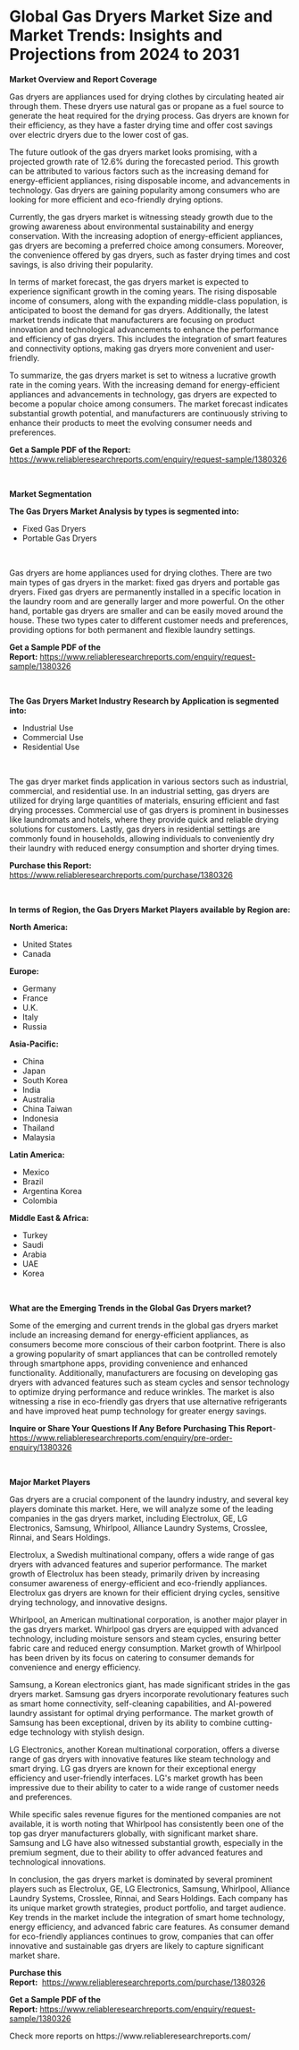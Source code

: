 <p><h1>Global Gas Dryers Market Size and Market Trends: Insights and Projections from 2024 to 2031</h1></p><p><strong>Market Overview and Report Coverage</strong></p>
<p><p>Gas dryers are appliances used for drying clothes by circulating heated air through them. These dryers use natural gas or propane as a fuel source to generate the heat required for the drying process. Gas dryers are known for their efficiency, as they have a faster drying time and offer cost savings over electric dryers due to the lower cost of gas.</p><p>The future outlook of the gas dryers market looks promising, with a projected growth rate of 12.6% during the forecasted period. This growth can be attributed to various factors such as the increasing demand for energy-efficient appliances, rising disposable income, and advancements in technology. Gas dryers are gaining popularity among consumers who are looking for more efficient and eco-friendly drying options.</p><p>Currently, the gas dryers market is witnessing steady growth due to the growing awareness about environmental sustainability and energy conservation. With the increasing adoption of energy-efficient appliances, gas dryers are becoming a preferred choice among consumers. Moreover, the convenience offered by gas dryers, such as faster drying times and cost savings, is also driving their popularity.</p><p>In terms of market forecast, the gas dryers market is expected to experience significant growth in the coming years. The rising disposable income of consumers, along with the expanding middle-class population, is anticipated to boost the demand for gas dryers. Additionally, the latest market trends indicate that manufacturers are focusing on product innovation and technological advancements to enhance the performance and efficiency of gas dryers. This includes the integration of smart features and connectivity options, making gas dryers more convenient and user-friendly.</p><p>To summarize, the gas dryers market is set to witness a lucrative growth rate in the coming years. With the increasing demand for energy-efficient appliances and advancements in technology, gas dryers are expected to become a popular choice among consumers. The market forecast indicates substantial growth potential, and manufacturers are continuously striving to enhance their products to meet the evolving consumer needs and preferences.</p></p>
<p><strong>Get a Sample PDF of the Report:</strong> <a href="https://www.reliableresearchreports.com/enquiry/request-sample/1380326">https://www.reliableresearchreports.com/enquiry/request-sample/1380326</a></p>
<p>&nbsp;</p>
<p><strong>Market Segmentation</strong></p>
<p><strong>The Gas Dryers Market Analysis by types is segmented into:</strong></p>
<p><ul><li>Fixed Gas Dryers</li><li>Portable Gas Dryers</li></ul></p>
<p>&nbsp;</p>
<p><p>Gas dryers are home appliances used for drying clothes. There are two main types of gas dryers in the market: fixed gas dryers and portable gas dryers. Fixed gas dryers are permanently installed in a specific location in the laundry room and are generally larger and more powerful. On the other hand, portable gas dryers are smaller and can be easily moved around the house. These two types cater to different customer needs and preferences, providing options for both permanent and flexible laundry settings.</p></p>
<p><strong>Get a Sample PDF of the Report:</strong>&nbsp;<a href="https://www.reliableresearchreports.com/enquiry/request-sample/1380326">https://www.reliableresearchreports.com/enquiry/request-sample/1380326</a></p>
<p>&nbsp;</p>
<p><strong>The Gas Dryers Market Industry Research by Application is segmented into:</strong></p>
<p><ul><li>Industrial Use</li><li>Commercial Use</li><li>Residential Use</li></ul></p>
<p>&nbsp;</p>
<p><p>The gas dryer market finds application in various sectors such as industrial, commercial, and residential use. In an industrial setting, gas dryers are utilized for drying large quantities of materials, ensuring efficient and fast drying processes. Commercial use of gas dryers is prominent in businesses like laundromats and hotels, where they provide quick and reliable drying solutions for customers. Lastly, gas dryers in residential settings are commonly found in households, allowing individuals to conveniently dry their laundry with reduced energy consumption and shorter drying times.</p></p>
<p><strong>Purchase this Report:</strong>&nbsp; <a href="https://www.reliableresearchreports.com/purchase/1380326">https://www.reliableresearchreports.com/purchase/1380326</a></p>
<p>&nbsp;</p>
<p><strong>In terms of Region, the Gas Dryers Market Players available by Region are:</strong></p>
<p>
    <p> <strong> North America: </strong>
        <ul>
            <li>United States</li>
            <li>Canada</li>
        </ul>
        </p> 
    <p> <strong> Europe: </strong>
        <ul>
            <li>Germany</li>
            <li>France</li>
            <li>U.K.</li>
            <li>Italy</li>
            <li>Russia</li>
        </ul>
        </p> 
    <p> <strong> Asia-Pacific: </strong>
        <ul>
            <li>China</li>
            <li>Japan</li>
            <li>South Korea</li>
            <li>India</li>
            <li>Australia</li>
            <li>China Taiwan</li>
            <li>Indonesia</li>
            <li>Thailand</li>
            <li>Malaysia</li>
        </ul>
        </p> 
    <p> <strong> Latin America: </strong>
        <ul>
            <li>Mexico</li>
            <li>Brazil</li>
            <li>Argentina Korea</li>
            <li>Colombia</li>
        </ul>
        </p> 
    <p> <strong> Middle East & Africa: </strong>
        <ul>
            <li>Turkey</li>
            <li>Saudi</li>
            <li>Arabia</li>
            <li>UAE</li>
            <li>Korea</li>
        </ul>
    </p>
    </p>
<p>&nbsp;</p>
<p><strong>What are the Emerging Trends in the Global Gas Dryers market?</strong></p>
<p><p>Some of the emerging and current trends in the global gas dryers market include an increasing demand for energy-efficient appliances, as consumers become more conscious of their carbon footprint. There is also a growing popularity of smart appliances that can be controlled remotely through smartphone apps, providing convenience and enhanced functionality. Additionally, manufacturers are focusing on developing gas dryers with advanced features such as steam cycles and sensor technology to optimize drying performance and reduce wrinkles. The market is also witnessing a rise in eco-friendly gas dryers that use alternative refrigerants and have improved heat pump technology for greater energy savings.</p></p>
<p><strong>Inquire or Share Your Questions If Any Before Purchasing This Report</strong>- <a href="https://www.reliableresearchreports.com/enquiry/pre-order-enquiry/1380326">https://www.reliableresearchreports.com/enquiry/pre-order-enquiry/1380326</a></p>
<p>&nbsp;</p>
<p><strong>Major Market Players</strong></p>
<p><p>Gas dryers are a crucial component of the laundry industry, and several key players dominate this market. Here, we will analyze some of the leading companies in the gas dryers market, including Electrolux, GE, LG Electronics, Samsung, Whirlpool, Alliance Laundry Systems, Crosslee, Rinnai, and Sears Holdings.</p><p>Electrolux, a Swedish multinational company, offers a wide range of gas dryers with advanced features and superior performance. The market growth of Electrolux has been steady, primarily driven by increasing consumer awareness of energy-efficient and eco-friendly appliances. Electrolux gas dryers are known for their efficient drying cycles, sensitive drying technology, and innovative designs.</p><p>Whirlpool, an American multinational corporation, is another major player in the gas dryers market. Whirlpool gas dryers are equipped with advanced technology, including moisture sensors and steam cycles, ensuring better fabric care and reduced energy consumption. Market growth of Whirlpool has been driven by its focus on catering to consumer demands for convenience and energy efficiency.</p><p>Samsung, a Korean electronics giant, has made significant strides in the gas dryers market. Samsung gas dryers incorporate revolutionary features such as smart home connectivity, self-cleaning capabilities, and AI-powered laundry assistant for optimal drying performance. The market growth of Samsung has been exceptional, driven by its ability to combine cutting-edge technology with stylish design.</p><p>LG Electronics, another Korean multinational corporation, offers a diverse range of gas dryers with innovative features like steam technology and smart drying. LG gas dryers are known for their exceptional energy efficiency and user-friendly interfaces. LG's market growth has been impressive due to their ability to cater to a wide range of customer needs and preferences.</p><p>While specific sales revenue figures for the mentioned companies are not available, it is worth noting that Whirlpool has consistently been one of the top gas dryer manufacturers globally, with significant market share. Samsung and LG have also witnessed substantial growth, especially in the premium segment, due to their ability to offer advanced features and technological innovations.</p><p>In conclusion, the gas dryers market is dominated by several prominent players such as Electrolux, GE, LG Electronics, Samsung, Whirlpool, Alliance Laundry Systems, Crosslee, Rinnai, and Sears Holdings. Each company has its unique market growth strategies, product portfolio, and target audience. Key trends in the market include the integration of smart home technology, energy efficiency, and advanced fabric care features. As consumer demand for eco-friendly appliances continues to grow, companies that can offer innovative and sustainable gas dryers are likely to capture significant market share.</p></p>
<p><strong>Purchase this Report:</strong>&nbsp;&nbsp;<a href="https://www.reliableresearchreports.com/purchase/1380326">https://www.reliableresearchreports.com/purchase/1380326</a></p>
<p></p>
<p><strong>Get a Sample PDF of the Report:</strong>&nbsp;<a href="https://www.reliableresearchreports.com/enquiry/request-sample/1380326">https://www.reliableresearchreports.com/enquiry/request-sample/1380326</a></p>
<p>Check more reports on https://www.reliableresearchreports.com/</p>